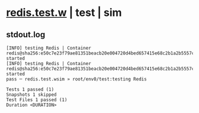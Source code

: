 # [redis.test.w](../../../../../examples/tests/valid/redis.test.w) | test | sim

## stdout.log
```log
[INFO] testing Redis | Container redis@sha256:e50c7e23f79ae81351beacb20e004720d4bed657415e68c2b1a2b5557c075ce0 started
[INFO] testing Redis | Container redis@sha256:e50c7e23f79ae81351beacb20e004720d4bed657415e68c2b1a2b5557c075ce0 started
pass ─ redis.test.wsim » root/env0/test:testing Redis

Tests 1 passed (1)
Snapshots 1 skipped
Test Files 1 passed (1)
Duration <DURATION>
```


